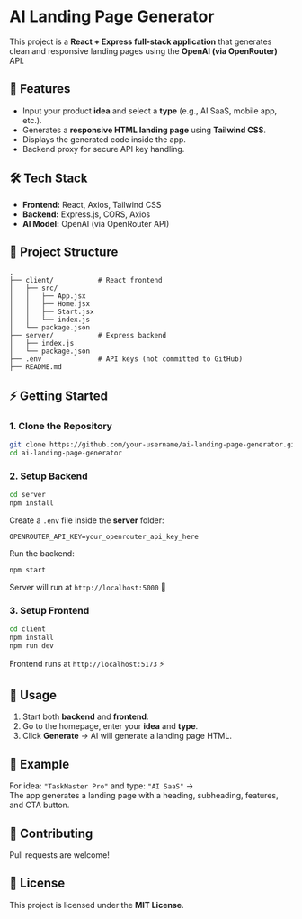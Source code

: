 # AI Landing Page Generator

This project is a **React + Express full-stack application** that generates clean and responsive landing pages using the **OpenAI (via OpenRouter)** API.  

## 🚀 Features
- Input your product **idea** and select a **type** (e.g., AI SaaS, mobile app, etc.).  
- Generates a **responsive HTML landing page** using **Tailwind CSS**.  
- Displays the generated code inside the app.  
- Backend proxy for secure API key handling.  

## 🛠️ Tech Stack
- **Frontend:** React, Axios, Tailwind CSS  
- **Backend:** Express.js, CORS, Axios  
- **AI Model:** OpenAI (via OpenRouter API)  

## 📂 Project Structure
```
.
├── client/           # React frontend
│   ├── src/
│   │   ├── App.jsx
│   │   ├── Home.jsx
│   │   ├── Start.jsx
│   │   └── index.js
│   └── package.json
├── server/           # Express backend
│   ├── index.js
│   └── package.json
├── .env              # API keys (not committed to GitHub)
├── README.md
```

## ⚡ Getting Started

### 1. Clone the Repository
```bash
git clone https://github.com/your-username/ai-landing-page-generator.git
cd ai-landing-page-generator
```

### 2. Setup Backend
```bash
cd server
npm install
```

Create a `.env` file inside the **server** folder:
```env
OPENROUTER_API_KEY=your_openrouter_api_key_here
```

Run the backend:
```bash
npm start
```
Server will run at `http://localhost:5000` 🚀

### 3. Setup Frontend
```bash
cd client
npm install
npm run dev
```

Frontend runs at `http://localhost:5173` ⚡

## 🎯 Usage
1. Start both **backend** and **frontend**.  
2. Go to the homepage, enter your **idea** and **type**.  
3. Click **Generate** → AI will generate a landing page HTML.  

## 📌 Example
For idea: `"TaskMaster Pro"` and type: `"AI SaaS"` →  
The app generates a landing page with a heading, subheading, features, and CTA button.

## 🤝 Contributing
Pull requests are welcome!  

## 📜 License
This project is licensed under the **MIT License**.
